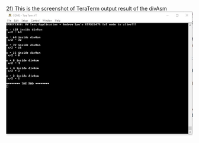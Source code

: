 
2f) This is the screenshot of TeraTerm output result of the divAsm
    ![Assignment05 2f](Assignment05-2F.JPG)
    